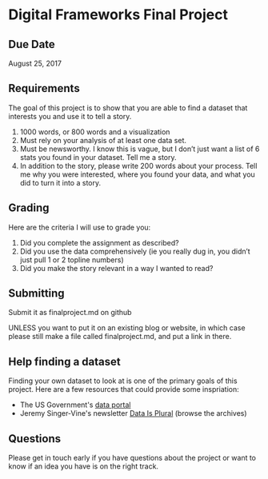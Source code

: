 # Digital Frameworks Final Project

## Due Date

August 25, 2017

## Requirements

The goal of this project is to show that you are able to find a dataset that interests you and use it to tell a story.

1. 1000 words, or 800 words and a visualization
1. Must rely on your analysis of at least one data set.
1. Must be newsworthy. I know this is vague, but I don’t just want a list of 6 stats you found in your dataset. Tell me a story.
1. In addition to the story, please write 200 words about your process. Tell me why you were interested, where you found your data, and what you did to turn it into a story. 

## Grading

Here are the criteria I will use to grade you:

1. Did you complete the assignment as described?
1. Did you use the data comprehensively (ie you really dug in, you didn’t just pull 1 or 2 topline numbers)
1. Did you make the story relevant in a way I wanted to read?


## Submitting

Submit it as finalproject.md on github

UNLESS you want to put it on an existing blog or website, in which case please still make a file called finalproject.md, and put a link in there.

## Help finding a dataset

Finding your own dataset to look at is one of the primary goals of this project. Here are a few resources that could provide some inspriation:

* The US Government's [data portal](https://www.data.gov/)
* Jeremy Singer-Vine's newsletter [Data Is Plural](http://tinyletter.com/data-is-plural/archive) (browse the archives)


## Questions

Please get in touch early if you have questions about the project or want to know if an idea you have is on the right track.
